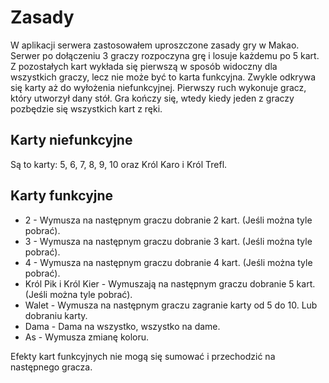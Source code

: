 # Zasady

W aplikacji serwera zastosowałem uproszczone zasady gry w Makao.
Serwer po dołączeniu 3 graczy rozpoczyna grę i losuje każdemu po 5 kart. Z pozostałych kart wykłada się pierwszą w sposób widoczny dla wszystkich graczy,
lecz nie może być to karta funkcyjna. Zwykle odkrywa się karty aż do wyłożenia niefunkcyjnej. Pierwszy ruch wykonuje gracz, który utworzył dany stół.
Gra kończy się, wtedy kiedy jeden z graczy pozbędzie się wszystkich kart z ręki.

## Karty niefunkcyjne
Są to karty: 5, 6, 7, 8, 9, 10 oraz Król Karo i Król Trefl.

## Karty funkcyjne
* 2 - Wymusza na następnym graczu dobranie 2 kart. (Jeśli można tyle pobrać).
* 3 - Wymusza na następnym graczu dobranie 3 kart. (Jeśli można tyle pobrać).
* 4 - Wymusza na następnym graczu dobranie 4 kart. (Jeśli można tyle pobrać).
* Król Pik i Król Kier - Wymuszają na następnym graczu dobranie 5 kart. (Jeśli można tyle pobrać).
* Walet - Wymusza na następnym graczu zagranie karty od 5 do 10. Lub dobraniu karty.
* Dama - Dama na wszystko, wszystko na dame.
* As - Wymusza zmianę koloru.

Efekty kart funkcyjnych nie mogą się sumować i przechodzić na następnego gracza. 


